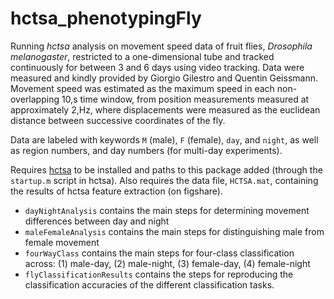 # hctsa_phenotypingFly
Running *hctsa* analysis on movement speed data of fruit flies, *Drosophila melanogaster*, restricted to a one-dimensional tube and tracked continuously for between 3 and 6 days using video tracking.
Data were measured and kindly provided by Giorgio Gilestro and Quentin Geissmann.
Movement speed was estimated as the maximum speed in each non-overlapping 10\,s time window, from position measurements measured at approximately 2\,Hz, where displacements were measured as the euclidean distance between successive coordinates of the fly.

Data are labeled with keywords `M` (male), `F` (female), `day`, and `night`, as well as region numbers, and day numbers (for multi-day experiments).

Requires [hctsa](https://github.com/benfulcher/hctsa) to be installed and paths to this package added (through the `startup.m` script in hctsa).
Also requires the data file, `HCTSA.mat`, containing the results of hctsa feature extraction (on figshare).

* `dayNightAnalysis` contains the main steps for determining movement differences between day and night
* `maleFemaleAnalysis` contains the main steps for distinguishing male from female movement
* `fourWayClass` contains the main steps for four-class classification across: (1) male-day, (2) male-night, (3) female-day, (4) female-night
* `flyClassificationResults` contains the steps for reproducing the classification accuracies of the different classification tasks.
